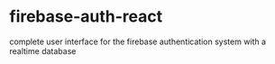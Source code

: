 # firebase-auth-react
complete user interface for the firebase authentication system with a realtime database
